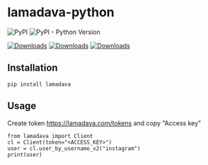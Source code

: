 # lamadava-python

![PyPI](https://img.shields.io/pypi/v/lamadava)
![PyPI - Python Version](https://img.shields.io/pypi/pyversions/lamadava)

[![Downloads](https://pepy.tech/badge/lamadava)](https://pepy.tech/project/lamadava)
[![Downloads](https://pepy.tech/badge/lamadava/month)](https://pepy.tech/project/lamadava)
[![Downloads](https://pepy.tech/badge/lamadava/week)](https://pepy.tech/project/lamadava)


## Installation

```
pip install lamadava
```

## Usage

Create token https://lamadava.com/tokens and copy "Access key"

```
from lamadava import Client
cl = Client(token="<ACCESS_KEY>")
user = cl.user_by_username_v2("instagram")
print(user)
```
